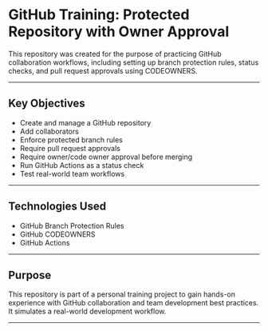 # GitHub Training: Protected Repository with Owner Approval

This repository was created for the purpose of practicing GitHub collaboration workflows, including setting up branch protection rules, status checks, and pull request approvals using CODEOWNERS.

---

## Key Objectives

- Create and manage a GitHub repository
- Add collaborators
- Enforce protected branch rules
- Require pull request approvals
- Require owner/code owner approval before merging
- Run GitHub Actions as a status check
- Test real-world team workflows

---

## Technologies Used

- GitHub Branch Protection Rules
- GitHub CODEOWNERS
- GitHub Actions

---

## Purpose

This repository is part of a personal training project to gain hands-on experience with GitHub collaboration and team development best practices. It simulates a real-world development workflow.

---

